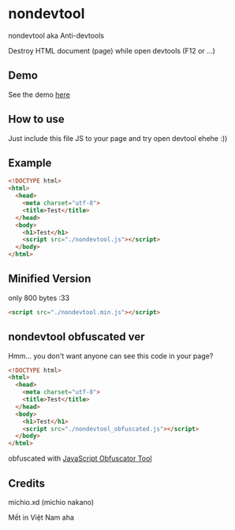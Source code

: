 # nondevtool
nondevtool aka Anti-devtools

Destroy HTML document (page) while open devtools (F12 or ...)

## Demo
See the demo <a target="_blank" href="https://nondevtool.michio.ga">here</a>
## How to use
Just include this file JS to your page and try open devtool ehehe :))

## Example
```html
<!DOCTYPE html>
<html>
  <head>
    <meta charset="utf-8">
    <title>Test</title>
  </head>
  <body>
    <h1>Test</h1>
    <script src="./nondevtool.js"></script>
  </body>
</html>
```

## Minified Version
only 800 bytes :33
```html
<script src="./nondevtool.min.js"></script>
```

## nondevtool obfuscated ver
Hmm... you don't want anyone can see this code in your page?
```html
<!DOCTYPE html>
<html>
  <head>
    <meta charset="utf-8">
    <title>Test</title>
  </head>
  <body>
    <h1>Test</h1>
    <script src="./nondevtool_obfuscated.js"></script>
  </body>
</html>
```
obfuscated with <a href="https://github.com/javascript-obfuscator/javascript-obfuscator" target="_blank">JavaScript Obfuscator Tool</a>
## Credits
michio.xd (michio nakano)

Mết in Việt Nam aha
